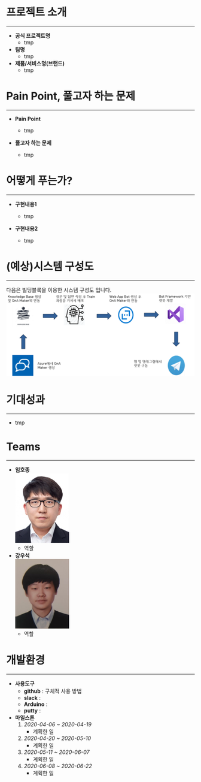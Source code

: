 # 프로젝트 소개
---
- **공식 프로젝트명**
    - tmp
- **팀명**
    - tmp
- **제품/서비스명(브랜드)**
    - tmp

# Pain Point, 풀고자 하는 문제
---
- **Pain Point**
    - tmp

- **풀고자 하는 문제**
    - tmp

# 어떻게 푸는가?
---
- **구현내용1**
  - tmp

- **구현내용2**
  - tmp

# (예상)시스템 구성도
---
다음은 빌딩블록을 이용한 시스템 구성도 입니다.
<br>![시스템 구성도](./image/시스템구조도.png)

# 기대성과
---
- tmp


# Teams
---
- **임호종**
<br>![사진](./image/20151598임호종.png)
    - 역할
- **강우석**
<br>![사진](./image/20151516강우석.PNG)
    - 역할


# 개발환경
---
- **사용도구**
  - **github** : 구체적 사용 방법
  - **slack** :
  - **Arduino** :
  - **putty** :
- **마일스톤**
    1. *2020-04-06 ~ 2020-04-19*
        - 계획한 일
    2. *2020-04-20 ~ 2020-05-10*
        - 계획한 일
    3. *2020-05-11 ~ 2020-06-07*
        - 계획한 일
    4. *2020-06-08 ~ 2020-06-22*
        - 계획한 일
